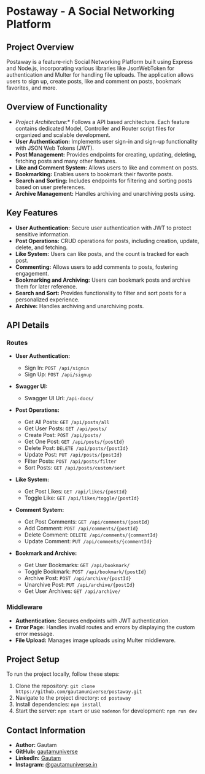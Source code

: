 # Postaway - A Social Networking Platform

## Project Overview

Postaway is a feature-rich Social Networking Platform built using Express and Node.js, incorporating various libraries like JsonWebToken for authentication and Multer for handling file uploads. The application allows users to sign up, create posts, like and comment on posts, bookmark favorites, and more.

## Overview of Functionality

- *Project Architecture:** Follows a API based architecture. Each feature contains dedicated Model, Controller and Router script files for organized and scalable development.
- **User Authentication:** Implements user sign-in and sign-up functionality with JSON Web Tokens (JWT).
- **Post Management:** Provides endpoints for creating, updating, deleting, fetching posts and many other features.
- **Like and Comment System:** Allows users to like and comment on posts.
- **Bookmarking:** Enables users to bookmark their favorite posts.
- **Search and Sorting:** Includes endpoints for filtering and sorting posts based on user preferences.
- **Archive Management:** Handles archiving and unarchiving posts using.

## Key Features

- **User Authentication:** Secure user authentication with JWT to protect sensitive information.
- **Post Operations:** CRUD operations for posts, including creation, update, delete, and fetching.
- **Like System:** Users can like posts, and the count is tracked for each post.
- **Commenting:** Allows users to add comments to posts, fostering engagement.
- **Bookmarking and Archiving:** Users can bookmark posts and archive them for later reference.
- **Search and Sort:** Provides functionality to filter and sort posts for a personalized experience.
- **Archive:** Handles archiving and unarchiving posts.


## API Details

### Routes

- **User Authentication:**
  - Sign In: `POST /api/signin`
  - Sign Up: `POST /api/signup`
 
- **Swagger UI:**
  - Swagger UI Url: `/api-docs/`

- **Post Operations:**
  - Get All Posts: `GET /api/posts/all`
  - Get User Posts: `GET /api/posts/`
  - Create Post: `POST /api/posts/`
  - Get One Post: `GET /api/posts/{postId}`
  - Delete Post: `DELETE /api/posts/{postId}`
  - Update Post: `PUT /api/posts/{postId}`
  - Filter Posts: `POST /api/posts/filter`
  - Sort Posts: `GET /api/posts/custom/sort`

- **Like System:**
  - Get Post Likes: `GET /api/likes/{postId}`
  - Toggle Like: `GET /api/likes/toggle/{postId}`

- **Comment System:**
  - Get Post Comments: `GET /api/comments/{postId}`
  - Add Comment: `POST /api/comments/{postId}`
  - Delete Comment: `DELETE /api/comments/{commentId}`
  - Update Comment: `PUT /api/comments/{commentId}`

- **Bookmark and Archive:**
  - Get User Bookmarks: `GET /api/bookmark/`
  - Toggle Bookmark: `POST /api/bookmark/{postId}`
  - Archive Post: `POST /api/archive/{postId}`
  - Unarchive Post: `PUT /api/archive/{postId}`
  - Get User Archives: `GET /api/archive/`

### Middleware

- **Authentication:** Secures endpoints with JWT authentication.
- **Error Page:** Handles invalid routes and errors by displaying the custom error message.
- **File Upload:** Manages image uploads using Multer middleware.

## Project Setup

To run the project locally, follow these steps:

1. Clone the repository: `git clone https://github.com/gautamuniverse/postaway.git`
2. Navigate to the project directory: `cd postaway`
3. Install dependencies: `npm install`
4. Start the server: `npm start` or use `nodemon` for development: `npm run dev`

## Contact Information

- **Author:** Gautam
- **GitHub:** [gautamuniverse](https://github.com/gautamuniverse)
- **LinkedIn:** [Gautam](https://www.linkedin.com/in/gautam-116307bb/)
- **Instagram:** [@gautamuniverse.in](https://www.instagram.com/gautamuniverse.in/)
